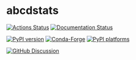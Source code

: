 # abcdstats

[![Actions Status][actions-badge]][actions-link]
[![Documentation Status][rtd-badge]][rtd-link]

[![PyPI version][pypi-version]][pypi-link]
[![Conda-Forge][conda-badge]][conda-link]
[![PyPI platforms][pypi-platforms]][pypi-link]

[![GitHub Discussion][github-discussions-badge]][github-discussions-link]

<!-- SPHINX-START -->

<!-- prettier-ignore-start -->
[actions-badge]:            https://github.com/brain-microstructure-exploration-tools/abcdstats/workflows/CI/badge.svg
[actions-link]:             https://github.com/brain-microstructure-exploration-tools/abcdstats/actions
[conda-badge]:              https://img.shields.io/conda/vn/conda-forge/abcdstats
[conda-link]:               https://github.com/conda-forge/abcdstats-feedstock
[github-discussions-badge]: https://img.shields.io/static/v1?label=Discussions&message=Ask&color=blue&logo=github
[github-discussions-link]:  https://github.com/brain-microstructure-exploration-tools/abcdstats/discussions
[pypi-link]:                https://pypi.org/project/abcdstats/
[pypi-platforms]:           https://img.shields.io/pypi/pyversions/abcdstats
[pypi-version]:             https://img.shields.io/pypi/v/abcdstats
[rtd-badge]:                https://readthedocs.org/projects/abcdstats/badge/?version=latest
[rtd-link]:                 https://abcdstats.readthedocs.io/en/latest/?badge=latest

<!-- prettier-ignore-end -->
